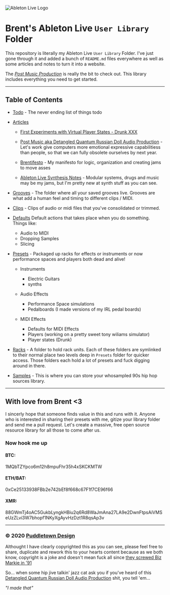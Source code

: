 ![Ableton Live Logo](https://www.dropbox.com/s/2fvt7tl4l7theso/AbletonLiveLogo.png?raw=1)

# Brent's Ableton Live `User Library` Folder

This repository is literally my Ableton Live `User Library` Folder. I've just gone through it and added a bunch of `README.md` files everywhere as well as some articles and notes to turn it into a website.

The _[Post Music Production](Articles/Post%20Music/README.md)_ is really the bit to check out. This library includes everything you need to get started.

* * *

## Table of Contents

-   [Todo](TODO.md) - The never ending list of things todo
-   [Articles](Articles/README.md)

    -   [First Experiments with Virtual Player States - Drunk XXX](Articles/2020-10-08%20Getting%20Virtual%20Players%20Drunk/README.md)
    -   [Post Music aka Detangled Quantum Russian Doll Audio Production](Articles/Post%20Music/README.md) - Let's work give computers more emotional expressive capabilitiess than people, so that we can fully obsolete ourselves by next year.

    -   [Brentifesto](Articles/Brentifesto/README.md) - My manifesto for logic, organization and creating jams to move asses

    -   [Ableton Live Synthesis Notes](Articles/Ableton%20Live%20Synthesis%20Notes/README.md) - Modular systems, drugs and music may be my jams, but I'm pretty new at synth stuff as you can see.

-   [Grooves](Grooves/README.md) - The folder where all your saved grooves live. Grooves are what add a human feel and timing to different clips / MIDI.

-   [Clips](Clips/README.md) - Clips of audio or midi files that you've consolidated or trimmed.

-   [Defaults](Defaults/README.md) Default actions that takes place when you do something. Things like:

    -   Audio to MIDI
    -   Dropping Samples
    -   Slicing

-   [Presets](Presets/README.md) - Packaged up racks for effects or instruments or now performance spaces and players both dead and alive!

    -   Instruments

        -   Electric Guitars
        -   synths

    -   Audio Effects

        -   Performance Space simulations
        -   Pedalboards (I made versions of my IRL pedal boards)

    -   MIDI Effects
        -   Defaults for MIDI Effects
        -   Players (working on a pretty sweet tony wiliams simulator)
        -   Player states (Drunk)

-   [Racks](Racks/README.md) - A folder to hold rack units. Each of these folders are symlinked to their normal place two levels deep in `Presets` folder for quicker access. Those folders each hold a lot of presets and fuck digging around in there.
-   [Samples](Samples/README.md) - This is where you can store your whosampled 90s hip hop sources library.

* * *

## With love from Brent &lt;3

I sincerly hope that someone finds value in this and runs with it. Anyone who is interested in sharing their presets with me, gitize your library folder and send me a pull request. Let's create a massive, free open source resource library for all those to come after us.

### Now hook me up

#### BTC:

1MQbTZYpco6m12h8mpuFhr35h4xSKCKMTW

#### ETH/BAT:

0xCe25133938FBb2e742bEf8f668c67F1f7CE96f66

#### XMR:

88GWmTj4oAC5GukbLyngkHBiu2q6Rd8WaJmAna27LA9e2DwnFtpsAiVMSeUzZLvi3W7bhopf1NKyXgAyvHzDzt1R8qsAp3v

* * *

### © 2020 [Puddletown Design](https://github.com/PuddletownDesign/)

Althought I have clearly copyrighted this as you can see, please feel free to share, duplicate and rework this to your hearts content because as we both know, copyright is a joke and doesn't mean fuck all since [they screwed Biz Markie in '91](https://en.m.wikipedia.org/wiki/Biz_Markie#1990s)

So... when some hip jive talkin' jazz cat ask you if you've heard of this [Detangled Quantum Russian Doll Audio Production](https://github.com/PuddletownDesign/blob/master/User%20Library/blob/master/Articles/Post%20Music/README.md) shit, you tell 'em...

_"I made that"_
